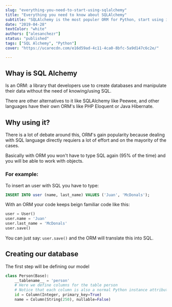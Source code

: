 ```yaml
---
slug: "everything-you-need-to-start-using-sqlalchemy"
title: "Everything you need to know about SQLAlchemy"
subtitle: "SQLAlchemy is the most populer ORM for Python, start using it in 8min"
date: "2019-04-28"
textColor: "white"
authors: ["alesanchezr"]
status: "published"
tags: ["SQL Alchemy", "Python"]
cover: "https://ucarecdn.com/e16d59ad-4c11-4ca0-8bfc-5a9d147c6c2e/"

---
```


## Whay is SQL Alchemy

Is an ORM: a library that developers use to create databases and manipulate their data without the need of knowing/using SQL. 

There are other alternatives to it like SQLAlchemy like Peewee, and other languages have their own ORM's like PHP Eloquent or Java Hibernate.

## Why using it?

There is a lot of debate around this, ORM's gain popularity because dealing with SQL language directly requiers a lot of effort and on the mayority of the cases.

Basically with ORM you won't have to type SQL again (95% of the time) and you will be able to work with objects.

### For example:

To insert an user with SQL you have to type:

```sql
INSERT INTO user (name, last_name) VALUES ('Juan', 'McDonals');
```

With an ORM your code keeps beign familiar code like this:

```py
user = User()
user.name = 'Juan'
user.last_name = 'McDonals'
user.save()
```

You can just say: `user.save()` and the ORM will translate this into SQL.

## Creating our database

The first step will be defining our model

```py
class Person(Base):
    __tablename__ = 'person'
    # Here we define columns for the table person
    # Notice that each column is also a normal Python instance attribute.
    id = Column(Integer, primary_key=True)
    name = Column(String(250), nullable=False)
  ```
